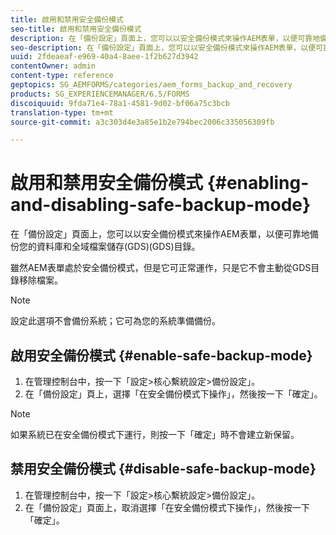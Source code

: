 ```yaml
---
title: 啟用和禁用安全備份模式
seo-title: 啟用和禁用安全備份模式
description: 在「備份設定」頁面上，您可以以安全備份模式來操作AEM表單，以便可靠地備份您的資料庫和全域檔案儲存(GDS)(GDS)目錄。 瞭解如何啟用和禁用安全備份模式。
seo-description: 在「備份設定」頁面上，您可以以安全備份模式來操作AEM表單，以便可靠地備份您的資料庫和全域檔案儲存(GDS)(GDS)目錄。 瞭解如何啟用和禁用安全備份模式。
uuid: 2fdeaeaf-e969-40a4-8aee-1f2b627d3942
contentOwner: admin
content-type: reference
geptopics: SG_AEMFORMS/categories/aem_forms_backup_and_recovery
products: SG_EXPERIENCEMANAGER/6.5/FORMS
discoiquuid: 9fda71e4-78a1-4581-9d02-bf06a75c3bcb
translation-type: tm+mt
source-git-commit: a3c303d4e3a85e1b2e794bec2006c335056309fb

---
```



# 啟用和禁用安全備份模式 {#enabling-and-disabling-safe-backup-mode}

在「備份設定」頁面上，您可以以安全備份模式來操作AEM表單，以便可靠地備份您的資料庫和全域檔案儲存(GDS)(GDS)目錄。

雖然AEM表單處於安全備份模式，但是它可正常運作，只是它不會主動從GDS目錄移除檔案。

>[!NOTE]
>
>設定此選項不會備份系統；它可為您的系統準備備份。

## 啟用安全備份模式 {#enable-safe-backup-mode}

1. 在管理控制台中，按一下「設定>核心繫統設定>備份設定」。
1. 在「備份設定」頁上，選擇「在安全備份模式下操作」，然後按一下「確定」。

>[!NOTE]
>
>如果系統已在安全備份模式下運行，則按一下「確定」時不會建立新保留。

## 禁用安全備份模式 {#disable-safe-backup-mode}

1. 在管理控制台中，按一下「設定>核心繫統設定>備份設定」。
1. 在「備份設定」頁面上，取消選擇「在安全備份模式下操作」，然後按一下「確定」。


